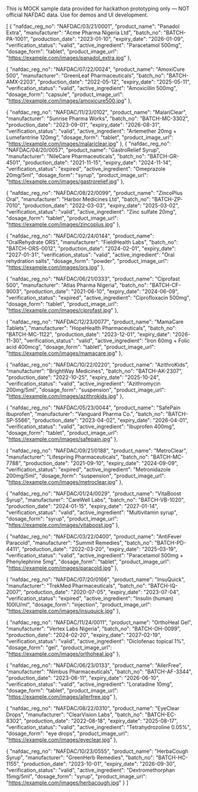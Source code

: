 This is MOCK sample data provided for hackathon prototyping only — NOT official NAFDAC data. Use for demos and UI development.

[
  {
    "nafdac_reg_no": "NAFDAC/03/21/0001",
    "product_name": "Panadol Extra",
    "manufacturer": "Acme Pharma Nigeria Ltd",
    "batch_no": "BATCH-PA-1001",
    "production_date": "2023-01-10",
    "expiry_date": "2026-01-09",
    "verification_status": "valid",
    "active_ingredient": "Paracetamol 500mg",
    "dosage_form": "tablet",
    "product_image_url": "https://example.com/images/panadol_extra.jpg"
  },
  
  {
    "nafdac_reg_no": "NAFDAC/07/22/0024",
    "product_name": "AmoxiCure 500",
    "manufacturer": "GreenLeaf Pharmaceuticals",
    "batch_no": "BATCH-AMX-2203",
    "production_date": "2022-05-12",
    "expiry_date": "2025-05-11",
    "verification_status": "valid",
    "active_ingredient": "Amoxicillin 500mg",
    "dosage_form": "capsule",
    "product_image_url": "https://example.com/images/amoxicure500.jpg"
  },
  
  {
    "nafdac_reg_no": "NAFDAC/11/23/0102",
    "product_name": "MalariClear",
    "manufacturer": "Sunrise Pharma Works",
    "batch_no": "BATCH-MC-3302",
    "production_date": "2023-09-01",
    "expiry_date": "2026-08-31",
    "verification_status": "valid",
    "active_ingredient": "Artemether 20mg + Lumefantrine 120mg",
    "dosage_form": "tablet",
    "product_image_url": "https://example.com/images/malariclear.jpg"
  },
  {
    "nafdac_reg_no": "NAFDAC/04/20/0057",
    "product_name": "GastroRelief Syrup",
    "manufacturer": "NileCare Pharmaceuticals",
    "batch_no": "BATCH-GR-4501",
    "production_date": "2021-11-15",
    "expiry_date": "2024-11-14",
    "verification_status": "expired",
    "active_ingredient": "Omeprazole 20mg/5ml",
    "dosage_form": "syrup",
    "product_image_url": "https://example.com/images/gastrorelief.jpg"
  },
  
  {
    "nafdac_reg_no": "NAFDAC/08/22/0099",
    "product_name": "ZincoPlus Oral",
    "manufacturer": "Harbor Medicines Ltd",
    "batch_no": "BATCH-ZP-7010",
    "production_date": "2022-03-03",
    "expiry_date": "2025-03-02",
    "verification_status": "valid",
    "active_ingredient": "Zinc sulfate 20mg",
    "dosage_form": "tablet",
    "product_image_url": "https://example.com/images/zincoplus.jpg"
  },
  
  {
    "nafdac_reg_no": "NAFDAC/02/24/0144",
    "product_name": "OralRehydrate ORS",
    "manufacturer": "FieldHealth Labs",
    "batch_no": "BATCH-ORS-0012",
    "production_date": "2024-02-01",
    "expiry_date": "2027-01-31",
    "verification_status": "valid",
    "active_ingredient": "Oral rehydration salts",
    "dosage_form": "powder",
    "product_image_url": "https://example.com/images/ors.jpg"
  },
  
  {
    "nafdac_reg_no": "NAFDAC/06/21/0333",
    "product_name": "Ciprofast 500",
    "manufacturer": "Atlas Pharma Nigeria",
    "batch_no": "BATCH-CF-9003",
    "production_date": "2021-06-10",
    "expiry_date": "2024-06-09",
    "verification_status": "expired",
    "active_ingredient": "Ciprofloxacin 500mg",
    "dosage_form": "tablet",
    "product_image_url": "https://example.com/images/ciprofast.jpg"
  },
  
  {
    "nafdac_reg_no": "NAFDAC/12/23/0077",
    "product_name": "MamaCare Tablets",
    "manufacturer": "HopeHealth Pharmaceuticals",
    "batch_no": "BATCH-MC-1122",
    "production_date": "2023-12-01",
    "expiry_date": "2026-11-30",
    "verification_status": "valid",
    "active_ingredient": "Iron 60mg + Folic acid 400mcg",
    "dosage_form": "tablet",
    "product_image_url": "https://example.com/images/mamacare.jpg"
  },
  
  {
    "nafdac_reg_no": "NAFDAC/10/22/0220",
    "product_name": "AzithroKids",
    "manufacturer": "BrightWay Medicines",
    "batch_no": "BATCH-AK-2307",
    "production_date": "2022-10-25",
    "expiry_date": "2025-10-24",
    "verification_status": "valid",
    "active_ingredient": "Azithromycin 200mg/5ml",
    "dosage_form": "suspension",
    "product_image_url": "https://example.com/images/azithrokids.jpg"
  },
  
  {
    "nafdac_reg_no": "NAFDAC/05/23/0044",
    "product_name": "SafePain Ibuprofen",
    "manufacturer": "Vanguard Pharma Co.",
    "batch_no": "BATCH-SP-5566",
    "production_date": "2023-04-02",
    "expiry_date": "2026-04-01",
    "verification_status": "valid",
    "active_ingredient": "Ibuprofen 400mg",
    "dosage_form": "tablet",
    "product_image_url": "https://example.com/images/safepain.jpg"
  },
  
  {
    "nafdac_reg_no": "NAFDAC/09/21/0188",
    "product_name": "MetroClear",
    "manufacturer": "Lifespring Pharmaceuticals",
    "batch_no": "BATCH-MC-7788",
    "production_date": "2021-09-10",
    "expiry_date": "2024-09-09",
    "verification_status": "expired",
    "active_ingredient": "Metronidazole 200mg/5ml",
    "dosage_form": "suspension",
    "product_image_url": "https://example.com/images/metroclear.jpg"
  },
  
  {
    "nafdac_reg_no": "NAFDAC/01/24/0029",
    "product_name": "VitaBoost Syrup",
    "manufacturer": "CareWell Labs",
    "batch_no": "BATCH-VB-1020",
    "production_date": "2024-01-15",
    "expiry_date": "2027-01-14",
    "verification_status": "valid",
    "active_ingredient": "Multivitamin syrup",
    "dosage_form": "syrup",
    "product_image_url": "https://example.com/images/vitaboost.jpg"
  },
  
  {
    "nafdac_reg_no": "NAFDAC/03/22/0400",
    "product_name": "AntiFever Paracold",
    "manufacturer": "Summit Remedies",
    "batch_no": "BATCH-PD-4411",
    "production_date": "2022-03-20",
    "expiry_date": "2025-03-19",
    "verification_status": "valid",
    "active_ingredient": "Paracetamol 500mg + Phenylephrine 5mg",
    "dosage_form": "tablet",
    "product_image_url": "https://example.com/images/paracold.jpg"
  },
  
  {
    "nafdac_reg_no": "NAFDAC/07/20/0166",
    "product_name": "InsuQuick",
    "manufacturer": "TrekMed Pharmaceuticals",
    "batch_no": "BATCH-IQ-2007",
    "production_date": "2020-07-05",
    "expiry_date": "2023-07-04",
    "verification_status": "expired",
    "active_ingredient": "Insulin (human) 100IU/ml",
    "dosage_form": "injection",
    "product_image_url": "https://example.com/images/insuquick.jpg"
  },
  
  {
    "nafdac_reg_no": "NAFDAC/11/24/0011",
    "product_name": "OrthoHeal Gel",
    "manufacturer": "Vertex Labs Nigeria",
    "batch_no": "BATCH-OH-0099",
    "production_date": "2024-02-20",
    "expiry_date": "2027-02-19",
    "verification_status": "valid",
    "active_ingredient": "Diclofenac topical 1%",
    "dosage_form": "gel",
    "product_image_url": "https://example.com/images/orthoheal.jpg"
  },
  
  {
    "nafdac_reg_no": "NAFDAC/06/23/0133",
    "product_name": "AllerFree",
    "manufacturer": "Nimbus Pharmaceuticals",
    "batch_no": "BATCH-AF-3344",
    "production_date": "2023-06-11",
    "expiry_date": "2026-06-10",
    "verification_status": "valid",
    "active_ingredient": "Loratadine 10mg",
    "dosage_form": "tablet",
    "product_image_url": "https://example.com/images/allerfree.jpg"
  },
  
  {
    "nafdac_reg_no": "NAFDAC/08/22/0310",
    "product_name": "EyeClear Drops",
    "manufacturer": "ClearVision Labs",
    "batch_no": "BATCH-EC-8302",
    "production_date": "2022-08-18",
    "expiry_date": "2025-08-17",
    "verification_status": "valid",
    "active_ingredient": "Tetrahydrozoline 0.05%",
    "dosage_form": "eye drops",
    "product_image_url": "https://example.com/images/eyeclear.jpg"
  },
  
  {
    "nafdac_reg_no": "NAFDAC/10/23/0555",
    "product_name": "HerbaCough Syrup",
    "manufacturer": "GreenHerb Remedies",
    "batch_no": "BATCH-HC-1155",
    "production_date": "2023-10-01",
    "expiry_date": "2026-09-30",
    "verification_status": "valid",
    "active_ingredient": "Dextromethorphan 15mg/5ml",
    "dosage_form": "syrup",
    "product_image_url": "https://example.com/images/herbacough.jpg"
  }
]
